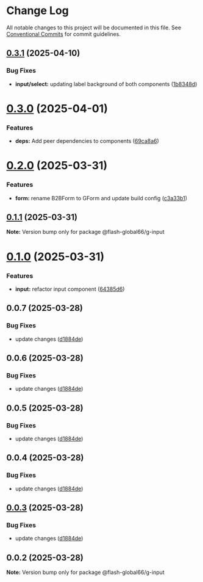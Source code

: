 # Change Log

All notable changes to this project will be documented in this file.
See [Conventional Commits](https://conventionalcommits.org) for commit guidelines.

## [0.3.1](https://github.com/Flash-Global66/global-design-system/compare/@flash-global66/g-input@0.3.0...@flash-global66/g-input@0.3.1) (2025-04-10)


### Bug Fixes

* **input/select:** updating label background of both components ([1b8348d](https://github.com/Flash-Global66/global-design-system/commit/1b8348db7ccca1dd7ada03e9da61c31c60e7a84a))





# [0.3.0](https://github.com/Flash-Global66/global-design-system/compare/@flash-global66/g-input@0.2.0...@flash-global66/g-input@0.3.0) (2025-04-01)


### Features

* **deps:** Add peer dependencies to components ([69ca8a6](https://github.com/Flash-Global66/global-design-system/commit/69ca8a6c26e2fd2777d5a6dea7cc9e7c5a0f9616))





# [0.2.0](https://github.com/Flash-Global66/global-design-system/compare/@flash-global66/g-input@0.1.1...@flash-global66/g-input@0.2.0) (2025-03-31)


### Features

* **form:** rename B2BForm to GForm and update build config ([c3a33b1](https://github.com/Flash-Global66/global-design-system/commit/c3a33b179ebdcae0dd9a9f174d27ab491366a16d))





## [0.1.1](https://github.com/Flash-Global66/global-design-system/compare/@flash-global66/g-input@0.1.0...@flash-global66/g-input@0.1.1) (2025-03-31)

**Note:** Version bump only for package @flash-global66/g-input





# [0.1.0](https://github.com/Flash-Global66/global-design-system/compare/@flash-global66/g-input@0.0.7...@flash-global66/g-input@0.1.0) (2025-03-31)


### Features

* **input:** refactor input component ([64385d6](https://github.com/Flash-Global66/global-design-system/commit/64385d6381878c139e308c7d86538b84679b45cf))





## 0.0.7 (2025-03-28)


### Bug Fixes

* update changes ([d1884de](https://github.com/Flash-Global66/global-design-system/commit/d1884de11e4e9522c2d6912d932122a75aabf9e7))





## 0.0.6 (2025-03-28)


### Bug Fixes

* update changes ([d1884de](https://github.com/Flash-Global66/global-design-system/commit/d1884de11e4e9522c2d6912d932122a75aabf9e7))





## 0.0.5 (2025-03-28)


### Bug Fixes

* update changes ([d1884de](https://github.com/Flash-Global66/global-design-system/commit/d1884de11e4e9522c2d6912d932122a75aabf9e7))





## 0.0.4 (2025-03-28)


### Bug Fixes

* update changes ([d1884de](https://github.com/Flash-Global66/global-design-system/commit/d1884de11e4e9522c2d6912d932122a75aabf9e7))





## [0.0.3](https://github.com/Flash-Global66/global-design-system/compare/@flash-global66/g-input@0.0.2...@flash-global66/g-input@0.0.3) (2025-03-28)


### Bug Fixes

* update changes ([d1884de](https://github.com/Flash-Global66/global-design-system/commit/d1884de11e4e9522c2d6912d932122a75aabf9e7))





## 0.0.2 (2025-03-28)

**Note:** Version bump only for package @flash-global66/g-input
